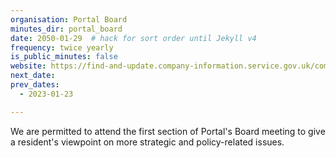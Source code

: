```yaml
---
organisation: Portal Board
minutes_dir: portal_board
date: 2050-01-29  # hack for sort order until Jekyll v4
frequency: twice yearly
is_public_minutes: false
website: https://find-and-update.company-information.service.gov.uk/company/10638887/officers
next_date:
prev_dates:
  - 2023-01-23

---
```

We are permitted to attend the first section of Portal's Board meeting to give a resident's
viewpoint on more strategic and policy-related issues.
